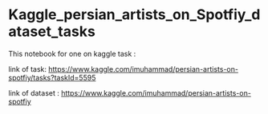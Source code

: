 # Kaggle_persian_artists_on_Spotfiy_dataset_tasks
This notebook for one on kaggle task :



link of task: https://www.kaggle.com/imuhammad/persian-artists-on-spotfiy/tasks?taskId=5595

link of dataset : https://www.kaggle.com/imuhammad/persian-artists-on-spotfiy
